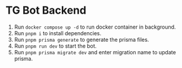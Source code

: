 # TG Bot Backend

1. Run `docker compose up -d` to run docker container in background.
2. Run `pnpm i` to install dependencies.
3. Run `pnpm prisma generate` to generate the prisma files.
4. Run `pnpm run dev` to start the bot.
5. Run `pnpm prisma migrate dev` and enter migration name to update prisma.
